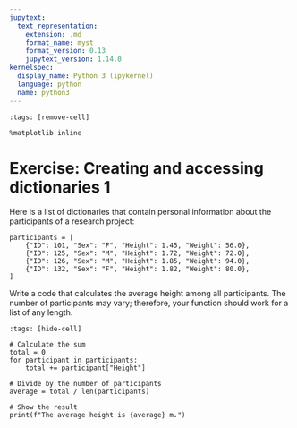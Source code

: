 ```yaml
---
jupytext:
  text_representation:
    extension: .md
    format_name: myst
    format_version: 0.13
    jupytext_version: 1.14.0
kernelspec:
  display_name: Python 3 (ipykernel)
  language: python
  name: python3
---
```


```{code-cell} ipython3
:tags: [remove-cell]

%matplotlib inline
```


# Exercise: Creating and accessing dictionaries 1

Here is a list of dictionaries that contain personal information about the participants of a research project:

```{code-cell} ipython3
participants = [
    {"ID": 101, "Sex": "F", "Height": 1.45, "Weight": 56.0},
    {"ID": 125, "Sex": "M", "Height": 1.72, "Weight": 72.0},
    {"ID": 126, "Sex": "M", "Height": 1.85, "Weight": 94.0},
    {"ID": 132, "Sex": "F", "Height": 1.82, "Weight": 80.0},
]
```

Write a code that calculates the average height among all participants. The number of participants may vary; therefore, your function should work for a list of any length.

```{code-cell} ipython3
:tags: [hide-cell]

# Calculate the sum
total = 0
for participant in participants:
    total += participant["Height"]

# Divide by the number of participants
average = total / len(participants)

# Show the result
print(f"The average height is {average} m.")
```
